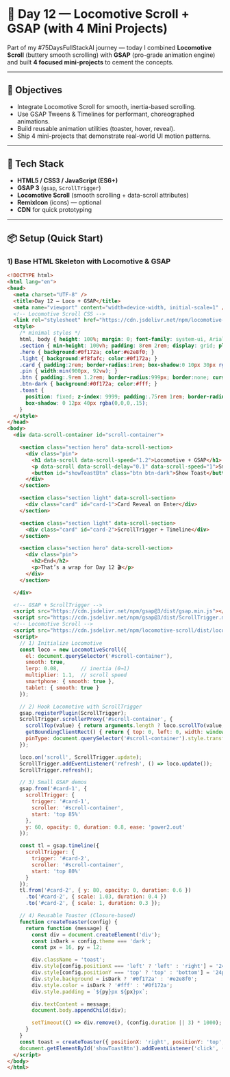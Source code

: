 # 🚀 Day 12 — Locomotive Scroll + GSAP (with 4 Mini Projects)
Part of my #75DaysFullStackAI journey — today I combined **Locomotive Scroll** (buttery smooth scrolling) with **GSAP** (pro-grade animation engine) and built **4 focused mini-projects** to cement the concepts.

---

## 🎯 Objectives
- Integrate Locomotive Scroll for smooth, inertia-based scrolling.
- Use GSAP Tweens & Timelines for performant, choreographed animations.
- Build reusable animation utilities (toaster, hover, reveal).
- Ship 4 mini-projects that demonstrate real-world UI motion patterns.

---

## 🧰 Tech Stack
- **HTML5 / CSS3 / JavaScript (ES6+)**
- **GSAP 3** (`gsap`, `ScrollTrigger`)
- **Locomotive Scroll** (smooth scrolling + data-scroll attributes)
- **RemixIcon** (icons) — optional
- **CDN** for quick prototyping

---

## 📦 Setup (Quick Start)

### 1) Base HTML Skeleton with Locomotive & GSAP
```html
<!DOCTYPE html>
<html lang="en">
<head>
  <meta charset="UTF-8" />
  <title>Day 12 — Loco + GSAP</title>
  <meta name="viewport" content="width=device-width, initial-scale=1" />
  <!-- Locomotive Scroll CSS -->
  <link rel="stylesheet" href="https://cdn.jsdelivr.net/npm/locomotive-scroll/dist/locomotive-scroll.min.css">
  <style>
    /* minimal styles */
    html, body { height: 100%; margin: 0; font-family: system-ui, Arial, sans-serif; }
    .section { min-height: 100vh; padding: 8rem 2rem; display: grid; place-items: center; }
    .hero { background:#0f172a; color:#e2e8f0; }
    .light { background:#f8fafc; color:#0f172a; }
    .card { padding:2rem; border-radius:1rem; box-shadow:0 10px 30px rgba(0,0,0,.1); background:#fff; }
    .pin { width:min(900px, 92vw); }
    .btn { padding:.9rem 1.2rem; border-radius:999px; border:none; cursor:pointer; }
    .btn-dark { background:#0f172a; color:#fff; }
    .toast {
      position: fixed; z-index: 9999; padding:.75rem 1rem; border-radius:.75rem;
      box-shadow: 0 12px 40px rgba(0,0,0,.15);
    }
  </style>
</head>
<body>
  <div data-scroll-container id="scroll-container">

    <section class="section hero" data-scroll-section>
      <div class="pin">
        <h1 data-scroll data-scroll-speed="1.2">Locomotive + GSAP</h1>
        <p data-scroll data-scroll-delay="0.1" data-scroll-speed="1">Smooth scroll + pro animations for delightful UX.</p>
        <button id="showToastBtn" class="btn btn-dark">Show Toast</button>
      </div>
    </section>

    <section class="section light" data-scroll-section>
      <div class="card" id="card-1">Card Reveal on Enter</div>
    </section>

    <section class="section light" data-scroll-section>
      <div class="card" id="card-2">ScrollTrigger + Timeline</div>
    </section>

    <section class="section hero" data-scroll-section>
      <div class="pin">
        <h2>End</h2>
        <p>That’s a wrap for Day 12 🎬</p>
      </div>
    </section>

  </div>

  <!-- GSAP + ScrollTrigger -->
  <script src="https://cdn.jsdelivr.net/npm/gsap@3/dist/gsap.min.js"></script>
  <script src="https://cdn.jsdelivr.net/npm/gsap@3/dist/ScrollTrigger.min.js"></script>
  <!-- Locomotive Scroll -->
  <script src="https://cdn.jsdelivr.net/npm/locomotive-scroll/dist/locomotive-scroll.min.js"></script>
  <script>
    // 1) Initialize Locomotive
    const loco = new LocomotiveScroll({
      el: document.querySelector('#scroll-container'),
      smooth: true,
      lerp: 0.08,       // inertia (0→1)
      multiplier: 1.1,  // scroll speed
      smartphone: { smooth: true },
      tablet: { smooth: true }
    });

    // 2) Hook Locomotive with ScrollTrigger
    gsap.registerPlugin(ScrollTrigger);
    ScrollTrigger.scrollerProxy('#scroll-container', {
      scrollTop(value) { return arguments.length ? loco.scrollTo(value, 0, 0) : loco.scroll.instance.scroll.y; },
      getBoundingClientRect() { return { top: 0, left: 0, width: window.innerWidth, height: window.innerHeight }; },
      pinType: document.querySelector('#scroll-container').style.transform ? 'transform' : 'fixed'
    });

    loco.on('scroll', ScrollTrigger.update);
    ScrollTrigger.addEventListener('refresh', () => loco.update());
    ScrollTrigger.refresh();

    // 3) Small GSAP demos
    gsap.from('#card-1', {
      scrollTrigger: {
        trigger: '#card-1',
        scroller: '#scroll-container',
        start: 'top 85%'
      },
      y: 60, opacity: 0, duration: 0.8, ease: 'power2.out'
    });

    const tl = gsap.timeline({
      scrollTrigger: {
        trigger: '#card-2',
        scroller: '#scroll-container',
        start: 'top 80%'
      }
    });
    tl.from('#card-2', { y: 80, opacity: 0, duration: 0.6 })
      .to('#card-2', { scale: 1.03, duration: 0.4 })
      .to('#card-2', { scale: 1, duration: 0.3 });

    // 4) Reusable Toaster (Closure-based)
    function createToaster(config) {
      return function (message) {
        const div = document.createElement('div');
        const isDark = config.theme === 'dark';
        const px = 16, py = 12;

        div.className = 'toast';
        div.style[config.positionX === 'left' ? 'left' : 'right'] = '24px';
        div.style[config.positionY === 'top' ? 'top' : 'bottom'] = '24px';
        div.style.background = isDark ? '#0f172a' : '#e2e8f0';
        div.style.color = isDark ? '#fff' : '#0f172a';
        div.style.padding = `${py}px ${px}px`;

        div.textContent = message;
        document.body.appendChild(div);

        setTimeout(() => div.remove(), (config.duration || 3) * 1000);
      }
    }
    const toast = createToaster({ positionX: 'right', positionY: 'top', theme: 'dark', duration: 3 });
    document.getElementById('showToastBtn').addEventListener('click', () => toast('Day 12: Loco + GSAP ✅'));
  </script>
</body>
</html>
